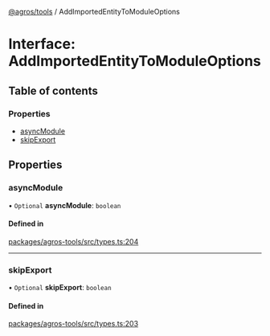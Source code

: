[@agros/tools](../index.md) / AddImportedEntityToModuleOptions

# Interface: AddImportedEntityToModuleOptions

## Table of contents

### Properties

- [asyncModule](AddImportedEntityToModuleOptions.md#asyncmodule)
- [skipExport](AddImportedEntityToModuleOptions.md#skipexport)

## Properties

### <a id="asyncmodule" name="asyncmodule"></a> asyncModule

• `Optional` **asyncModule**: `boolean`

#### Defined in

[packages/agros-tools/src/types.ts:204](https://github.com/agrosjs/agros/blob/cbe077c/packages/agros-tools/src/types.ts#L204)

___

### <a id="skipexport" name="skipexport"></a> skipExport

• `Optional` **skipExport**: `boolean`

#### Defined in

[packages/agros-tools/src/types.ts:203](https://github.com/agrosjs/agros/blob/cbe077c/packages/agros-tools/src/types.ts#L203)
